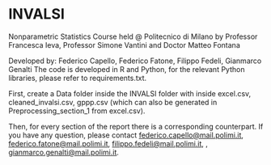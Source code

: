 # INVALSI

Nonparametric Statistics Course held @ Politecnico di Milano by Professor Francesca Ieva, Professor Simone Vantini and Doctor Matteo Fontana 

Developed by: Federico Capello, Federico Fatone, Filippo Fedeli, Gianmarco Genalti
The code is developed in R and Python, for the relevant Python libraries, please refer to requirements.txt. 

First, create a Data folder inside the INVALSI folder with inside excel.csv, cleaned_invalsi.csv, gppp.csv (which can also be generated in Preprocessing_section_1 from excel.csv).

Then, for every section of the report there is a corresponding counterpart.
If you have any question, please contact federico.capello@mail.polimi.it, federico.fatone@mail.polimi.it, filippo.fedeli@mail.polimi.it, , gianmarco.genalti@mail.polimi.it. 


